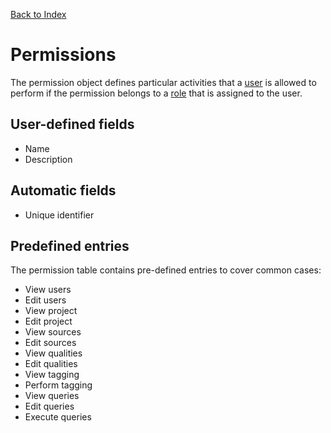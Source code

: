 [Back to Index](index.md)

# Permissions

The permission object defines particular activities that a [user](object-users.md) is allowed to perform if the permission belongs to a [role](object-roles.md) that is assigned to the user.

## User-defined fields

- Name
- Description

## Automatic fields

- Unique identifier

## Predefined entries

The permission table contains pre-defined entries to cover common cases:

- View users
- Edit users
- View project
- Edit project
- View sources
- Edit sources
- View qualities
- Edit qualities
- View tagging
- Perform tagging
- View queries
- Edit queries
- Execute queries